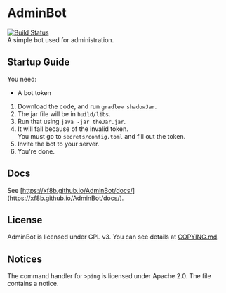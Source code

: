 # AdminBot  
[![Build Status](https://travis-ci.com/xf8b/AdminBot.svg?branch=master)](https://travis-ci.com/xf8b/AdminBot)  
A simple bot used for administration.  
## Startup Guide
You need:  
* A bot token  
1. Download the code, and run `gradlew shadowJar`.    
2. The jar file will be in `build/libs`.  
3. Run that using `java -jar theJar.jar`.  
4. It will fail because of the invalid token.   
You must go to `secrets/config.toml` and fill out the token.  
5. Invite the bot to your server.  
6. You're done.  
## Docs
See [https://xf8b.github.io/AdminBot/docs/](https://xf8b.github.io/AdminBot/docs/).
## License  
AdminBot is licensed under GPL v3. You can see details at [COPYING.md](COPYING.md).  
## Notices
The command handler for `>ping` is licensed under Apache 2.0. The file contains a notice.
